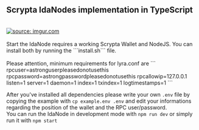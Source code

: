 ## Scrypta IdaNodes implementation in TypeScript
<br>
<a href="http://tiny.cc/devbounty"><img src="https://i.imgur.com/Yf2iz8w.png" title="source: imgur.com" /></a>
<br><br>
Start the IdaNode requires a working Scrypta Wallet and NodeJS.
You can install both by running the ```install.sh``` file.
<br><br>
Please attention, minimum requirements for lyra.conf are
```
rpcuser=astronguserpleasedonotusethis
rpcpassword=astrongpasswordpleasedonotusethis
rpcallowip=127.0.0.1
listen=1
server=1
daemon=1
index=1
txindex=1
logtimestamps=1
```

After you've installed all dependencies please write your own ```.env``` file by copying the example with
```cp example.env .env```
and edit your informations regarding the position of the wallet and the RPC user/password.
<br>
You can run the IdaNode in development mode with ```npm run dev``` or simply run it with ```npm start```
<br><br>